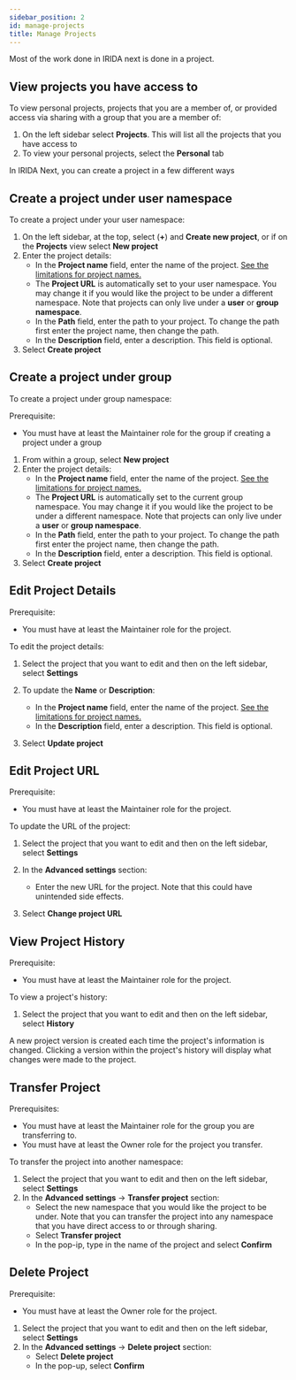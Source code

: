 ```yaml
---
sidebar_position: 2
id: manage-projects
title: Manage Projects
---
```


Most of the work done in IRIDA next is done in a project.

## View projects you have access to

To view personal projects, projects that you are a member of, or provided access via sharing with a group that you are a member of:

1. On the left sidebar select **Projects**. This will list all the projects that you have access to
2. To view your personal projects, select the **Personal** tab

In IRIDA Next, you can create a project in a few different ways

## Create a project under user namespace

To create a project under your user namespace:

1. On the left sidebar, at the top, select (**+**) and **Create new project**, or if on the **Projects** view select **New project**
2. Enter the project details:
   - In the **Project name** field, enter the name of the project. [See the limitations for project names.](reserved-names)
   - The **Project URL** is automatically set to your user namespace. You may change it if you would like the project to be under a different namespace. Note that projects can only live under a **user** or **group namespace**.
   - In the **Path** field, enter the path to your project. To change the path first enter the project name, then change the path.
   - In the **Description** field, enter a description. This field is optional.
3. Select **Create project**

## Create a project under group

To create a project under group namespace:

Prerequisite:

- You must have at least the Maintainer role for the group if creating a project under a group

1. From within a group, select **New project**
2. Enter the project details:
   - In the **Project name** field, enter the name of the project. [See the limitations for project names.](reserved-names)
   - The **Project URL** is automatically set to the current group namespace. You may change it if you would like the project to be under a different namespace. Note that projects can only live under a **user** or **group namespace**.
   - In the **Path** field, enter the path to your project. To change the path first enter the project name, then change the path.
   - In the **Description** field, enter a description. This field is optional.
3. Select **Create project**

## Edit Project Details

Prerequisite:

- You must have at least the Maintainer role for the project.

To edit the project details:

1. Select the project that you want to edit and then on the left sidebar, select **Settings**
2. To update the **Name** or **Description**:

   - In the **Project name** field, enter the name of the project. [See the limitations for project names.](reserved-names)
   - In the **Description** field, enter a description. This field is optional.

3. Select **Update project**

## Edit Project URL

Prerequisite:

- You must have at least the Maintainer role for the project.

To update the URL of the project:

1. Select the project that you want to edit and then on the left sidebar, select **Settings**
2. In the **Advanced settings** section:

   - Enter the new URL for the project. Note that this could have unintended side effects.

3. Select **Change project URL**

## View Project History

Prerequisite:
- You must have at least the Maintainer role for the project.

To view a project's history:

1. Select the project that you want to edit and then on the left sidebar, select **History**

A new project version is created each time the project's information is changed. Clicking a version within the project's history will display what changes were made to the project.

## Transfer Project

Prerequisites:

- You must have at least the Maintainer role for the group you are transferring to.
- You must have at least the Owner role for the project you transfer.

To transfer the project into another namespace:

1. Select the project that you want to edit and then on the left sidebar, select **Settings**
2. In the **Advanced settings** -> **Transfer project** section:
   - Select the new namespace that you would like the project to be under. Note that you can transfer the project into any namespace that you have direct access to or through sharing.
   - Select **Transfer project**
   - In the pop-ip, type in the name of the project and select **Confirm**

## Delete Project

Prerequisite:

- You must have at least the Owner role for the project.

1. Select the project that you want to edit and then on the left sidebar, select **Settings**
2. In the **Advanced settings** -> **Delete project** section:
   - Select **Delete project**
   - In the pop-up, select **Confirm**
